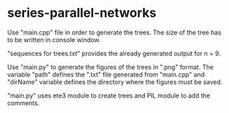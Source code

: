 # series-parallel-networks

Use "main.cpp" file in order to generate the trees. The size of the tree has to be written in console window.

"sequences for trees.txt" provides the already generated output for n = 9.

Use "main.py" to generate the figures of the trees in ".png" format. The variable "path" defines the ".txt" file generated from "main.cpp" and "dirName" variable defines the directory where the figures must be saved.

"main.py" uses ete3 module to create trees and PIL module to add the comments.
